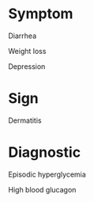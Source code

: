 # Symptom

Diarrhea

Weight loss

Depression

# Sign

Dermatitis

# Diagnostic

Episodic hyperglycemia

High blood glucagon
